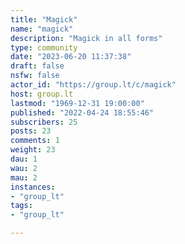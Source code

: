 ```yaml
---
title: "Magick" 
name: "magick"
description: "Magick in all forms"
type: community
date: "2023-06-20 11:37:38"
draft: false
nsfw: false
actor_id: "https://group.lt/c/magick"
host: group.lt
lastmod: "1969-12-31 19:00:00"
published: "2022-04-24 18:55:46"
subscribers: 25
posts: 23
comments: 1
weight: 23
dau: 1
wau: 2
mau: 2
instances:
- "group_lt"
tags: 
- "group_lt"

---
```

